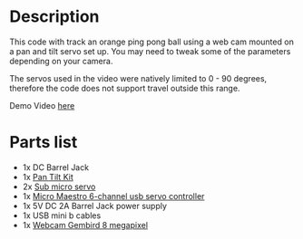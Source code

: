 # Description
This code with track an orange ping pong ball using a web cam mounted on a pan and tilt servo set up. You may need to tweak some of the parameters depending on your camera.

The servos used in the video were natively limited to 0 - 90 degrees, therefore the code does not support travel outside this range.

Demo Video [here](https://youtu.be/QH3eQdzKEKA)

# Parts list
* 1x DC Barrel Jack
* 1x [Pan Tilt Kit](https://www.sparkfun.com/products/10335)
* 2x [Sub micro servo](https://www.pololu.com/product/1053)
* 1x [Micro Maestro 6-channel usb servo controller](https://www.pololu.com/product/1350/)
* 1x 5V DC 2A Barrel Jack power supply
* 1x USB mini b cables
* 1x [Webcam Gembird 8 megapixel](https://www.aliexpress.com/item/32704248063.html)
